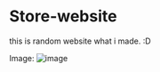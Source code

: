 # Store-website
this is random website what i made. :D


Image:
![image](https://github.com/ESTONlA/Store-website/assets/158593443/21325488-46b9-4979-958f-3b25120ce61c)
